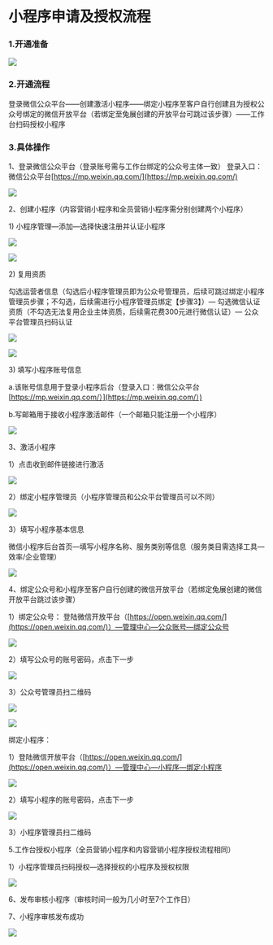 # 小程序申请及授权流程

### 1.开通准备

![](../.gitbook/assets/image%20%28115%29.png)

### 2.开通流程

登录微信公众平台——创建激活小程序——绑定小程序至客户自行创建且为授权公众号绑定的微信开放平台（若绑定至兔展创建的开放平台可跳过该步骤）——工作台扫码授权小程序

### 3.具体操作

1、登录微信公众平台（登录账号需与工作台绑定的公众号主体一致） 登录入口：微信公众平台[https://mp.weixin.qq.com/](https://mp.weixin.qq.com/)

![](../.gitbook/assets/image%20%28269%29.png)

2、创建小程序（内容营销小程序和全员营销小程序需分别创建两个小程序）

1\) 小程序管理—添加—选择快速注册并认证小程序

![](../.gitbook/assets/image%20%285%29.png)

![](../.gitbook/assets/image%20%2846%29.png)

2\) 复用资质 

勾选运营者信息（勾选后小程序管理员即为公众号管理员，后续可跳过绑定小程序管理员步骤；不勾选，后续需进行小程序管理员绑定【步骤3】）— 勾选微信认证资质（不勾选无法复用企业主体资质，后续需花费300元进行微信认证）— 公众平台管理员扫码认证

![](../.gitbook/assets/image%20%28139%29.png)

![](../.gitbook/assets/image%20%28369%29.png)

3\) 填写小程序账号信息

a.该账号信息用于登录小程序后台（登录入口：微信公众平台[https://mp.weixin.qq.com/）](https://mp.weixin.qq.com/）)

b.写邮箱用于接收小程序激活邮件（一个邮箱只能注册一个小程序）

![](../.gitbook/assets/image%20%28184%29.png)

3、激活小程序 

1）点击收到邮件链接进行激活

![](../.gitbook/assets/image%20%28163%29.png)

2）绑定小程序管理员（小程序管理员和公众平台管理员可以不同）

![](../.gitbook/assets/image%20%28253%29.png)

3）填写小程序基本信息

 微信小程序后台首页—填写小程序名称、服务类别等信息（服务类目需选择工具—效率/企业管理）

![](../.gitbook/assets/image%20%28168%29.png)

4、绑定公众号和小程序至客户自行创建的微信开放平台（若绑定兔展创建的微信开放平台跳过该步骤） 

1）绑定公众号： 登陆微信开放平台（[https://open.weixin.qq.com/](https://open.weixin.qq.com/)）—管理中心—公众账号—绑定公众号

![](../.gitbook/assets/image%20%28169%29.png)

2）填写公众号的账号密码，点击下一步

![](../.gitbook/assets/image%20%28177%29.png)

3）公众号管理员扫二维码

![](../.gitbook/assets/image%20%2828%29.png)

![](../.gitbook/assets/image%20%28179%29.png)

绑定小程序：

 1）登陆微信开放平台（[https://open.weixin.qq.com/](https://open.weixin.qq.com/)）—管理中心—小程序—绑定小程序

![](../.gitbook/assets/image%20%2887%29.png)

2）填写小程序的账号密码，点击下一步

![](../.gitbook/assets/image%20%2899%29.png)

3）小程序管理员扫二维码

5.工作台授权小程序（全员营销小程序和内容营销小程序授权流程相同）

 1）小程序管理员扫码授权—选择授权的小程序及授权权限

![](../.gitbook/assets/tu-pian-1.png)

6、发布审核小程序（审核时间一般为几小时至7个工作日）

7、小程序审核发布成功

![](../.gitbook/assets/image%20%28280%29.png)

